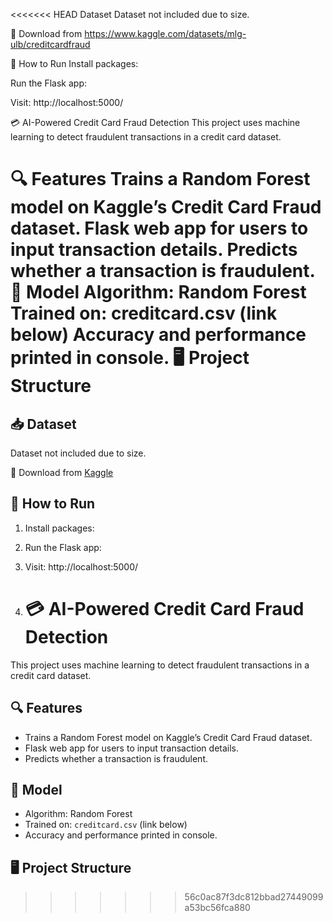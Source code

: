 <<<<<<< HEAD
 Dataset
Dataset not included due to size.

🔗 Download from https://www.kaggle.com/datasets/mlg-ulb/creditcardfraud

🚀 How to Run
Install packages:

Run the Flask app:

Visit: http://localhost:5000/

💳 AI-Powered Credit Card Fraud Detection
This project uses machine learning to detect fraudulent transactions in a credit card dataset.

🔍 Features
Trains a Random Forest model on Kaggle’s Credit Card Fraud dataset.
Flask web app for users to input transaction details.
Predicts whether a transaction is fraudulent.
🧠 Model
Algorithm: Random Forest
Trained on: creditcard.csv (link below)
Accuracy and performance printed in console.
🖥️ Project Structure
=======

## 📥 Dataset

Dataset not included due to size.

🔗 Download from [Kaggle](https://www.kaggle.com/datasets/mlg-ulb/creditcardfraud)

## 🚀 How to Run

1. Install packages:
2. Run the Flask app:
3. Visit: http://localhost:5000/

4. # 💳 AI-Powered Credit Card Fraud Detection

This project uses machine learning to detect fraudulent transactions in a credit card dataset.

## 🔍 Features
- Trains a Random Forest model on Kaggle’s Credit Card Fraud dataset.
- Flask web app for users to input transaction details.
- Predicts whether a transaction is fraudulent.

## 🧠 Model
- Algorithm: Random Forest
- Trained on: `creditcard.csv` (link below)
- Accuracy and performance printed in console.

## 🖥️ Project Structure



>>>>>>> 56c0ac87f3dc812bbad27449099a53bc56fca880
